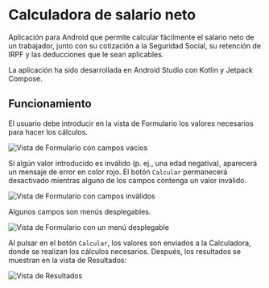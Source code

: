 # Calculadora de salario neto

Aplicación para Android que permite calcular fácilmente el salario neto de un trabajador, junto con
su cotización a la Seguridad Social, su retención de IRPF y las deducciones
que le sean aplicables.

La aplicación ha sido desarrollada en Android Studio con Kotlin y Jetpack Compose.

## Funcionamiento

El usuario debe introducir en la vista de Formulario los valores necesarios para hacer los cálculos.

![Vista de Formulario con campos vacíos](img/formulario_vacio.png)

Si algún valor introducido es inválido (p. ej., una edad negativa), aparecerá un mensaje de error en
color rojo. El botón `Calcular` permanecerá desactivado mientras alguno de los campos contenga un
valor inválido.

![Vista de Formulario con campos inválidos](img/formulario_error.png)

Algunos campos son menús desplegables.

![Vista de Formulario con un menú desplegable](img/formulario_desplegable.png)

Al pulsar en el botón `Calcular`, los valores son enviados a la Calculadora, donde se realizan los
cálculos necesarios. Después, los resultados se muestran en la vista de Resultados:

![Vista de Resultados](img/resultados.png)
